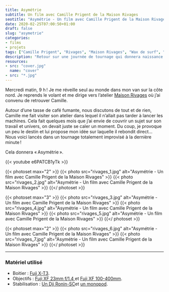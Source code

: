 ```yaml
---
title: Asymétrie
subtitle: Un film avec Camille Prigent de la Maison Rivages
seotitle: "Asymétrie - Un film avec Camille Prigent de la Maison Rivages"
date: 2020-02-25T07:00:50+01:00
draft: false
slug: "asymetrie"
categories:
- films
- projets
tags: ["Camille Prigent", "Rivages", "Maison Rivages", "Wax de surf", "Wax", "Surf", "Finistère", "Menuiserie", "Design", "Bretagne", "Artisan", "Artisanat", "Bois"]
description: "Retour sur une journée de tournage qui donnera naissance à « Asymétrie », un film improvisé à la dernière minute avec Camille Prigent de la Maison Rivages."
resources:
- src: "cover.jpg"
  name: "cover"
- src: "*.jpg"
---
```


Mercredi matin, 9 h ! Je me réveille seul au monde dans mon van sur la côte nord. Je reprends le volant et me dirige vers l’atelier [Maison Rivages](http://maison-rivages.com) où j’ai convenu de retrouver Camille.

Autour d’une tasse de café fumante, nous discutons de tout et de rien, Camille me fait visiter son atelier dans lequel il n’allait pas tarder à lancer les machines. Cela fait quelques mois que j’ai envie de couvrir un sujet sur son travail et univers, on devait juste se caler un moment. Du coup, je provoque un peu le destin et lui propose mon idée sur laquelle il rebondit direct... Nous voici lancés dans un tournage totalement improvisé à la dernière minute !

Cela donnera « Asymétrie ».

<div>
{{< youtube e6PATCB1yTk >}}
</div>

{{< photoset max="2" >}}
  {{< photo src="rivages_1.jpg" alt="Asymétrie - Un film avec Camille Prigent de la Maison Rivages" >}}
  {{< photo src="rivages_2.jpg" alt="Asymétrie - Un film avec Camille Prigent de la Maison Rivages" >}}
{{</ photoset >}}

{{< photoset max="3" >}}
  {{< photo src="rivages_3.jpg" alt="Asymétrie - Un film avec Camille Prigent de la Maison Rivages" >}}
  {{< photo src="rivages_4.jpg" alt="Asymétrie - Un film avec Camille Prigent de la Maison Rivages" >}}
  {{< photo src="rivages_5.jpg" alt="Asymétrie - Un film avec Camille Prigent de la Maison Rivages" >}}
{{</ photoset >}}

{{< photoset max="2" >}}
  {{< photo src="rivages_6.jpg" alt="Asymétrie - Un film avec Camille Prigent de la Maison Rivages" >}}
  {{< photo src="rivages_7.jpg" alt="Asymétrie - Un film avec Camille Prigent de la Maison Rivages" >}}
{{</ photoset >}}

***

### Matériel utilisé

* Boitier : [Fuji X-T3](https://www.digit-photo.com/FUJI-X-T3-Boitier-Nu-Noir-rFUJIXT3BK.html?dpa_id=23).
* Objectifs : [ Fuji XF 23mm f/1.4 ](https://www.digit-photo.com/FUJI-XF-23mm-f-1-4-R-rFUJI11508.html?dpa_id=23) et [Fuji XF 100-400mm](https://www.digit-photo.com/FUJI-XF-100-400mm-f-4-5-5-6-R-LM-OIS-WR-Noir-rFUJI16501109.html?dpa_id=23).
* Stabilisation : [Un Dji Ronin-SC](https://www.digit-photo.com/DJI-Ronin-SC-Stabilisateur-rDJIRONINSC.html?dpa_id=23)et [un monopod](https://amzn.to/36gMxdM).
